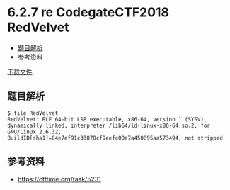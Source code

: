 # 6.2.7 re CodegateCTF2018 RedVelvet

- [题目解析](#题目解析)
- [参考资料](#参考资料)


[下载文件](../src/writeup/6.2.7_re_codegatectf2018_redvelvet)

## 题目解析
```
$ file RedVelvet 
RedVelvet: ELF 64-bit LSB executable, x86-64, version 1 (SYSV), dynamically linked, interpreter /lib64/ld-linux-x86-64.so.2, for GNU/Linux 2.6.32, BuildID[sha1]=84e7ef91c33878cf9eefc00a7a450895aa573494, not stripped
```


## 参考资料
- https://ctftime.org/task/5231
